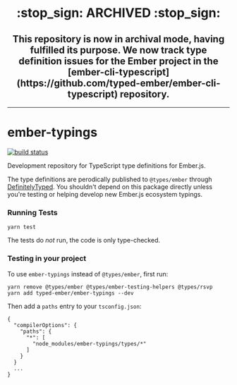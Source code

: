 <h1 style="text-align: center">:stop_sign: ARCHIVED :stop_sign:</h1>

<h2 style="text-align: center">This repository is now in archival mode, having fulfilled its purpose. We now track type definition issues for the Ember project in the [ember-cli-typescript](https://github.com/typed-ember/ember-cli-typescript) repository.</h2>

---

# ember-typings

[![build status](https://travis-ci.org/typed-ember/ember-typings.svg?branch=master)](https://travis-ci.org/typed-ember/ember-typings)

Development repository for TypeScript type definitions for Ember.js.

The type definitions are perodically published to `@types/ember` through [DefinitelyTyped](https://github.com/DefinitelyTyped/DefinitelyTyped). You shouldn't depend on this package directly unless you're testing or helping develop new Ember.js ecosystem typings.

### Running Tests

```
yarn test
```

The tests do *not* run, the code is only type-checked.

### Testing in your project

To use `ember-typings` instead of `@types/ember`, first run:

```
yarn remove @types/ember @types/ember-testing-helpers @types/rsvp
yarn add typed-ember/ember-typings --dev
```

Then add a `paths` entry to your `tsconfig.json`:
```
{
  "compilerOptions": {
    "paths": {
      "*": [
        "node_modules/ember-typings/types/*"
      ]
    }
  }
  ...
}
```
